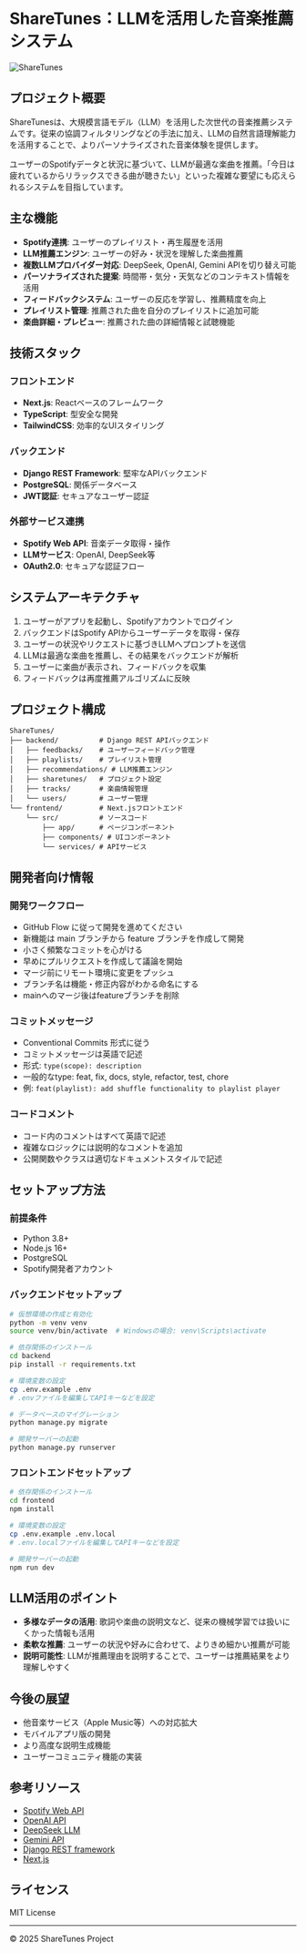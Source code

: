 # ShareTunes：LLMを活用した音楽推薦システム

![ShareTunes](https://www.msiism.jp/.assets/introduction-to-llm-for-business_thumbnail.jpeg)

## プロジェクト概要

ShareTunesは、大規模言語モデル（LLM）を活用した次世代の音楽推薦システムです。従来の協調フィルタリングなどの手法に加え、LLMの自然言語理解能力を活用することで、よりパーソナライズされた音楽体験を提供します。

ユーザーのSpotifyデータと状況に基づいて、LLMが最適な楽曲を推薦。「今日は疲れているからリラックスできる曲が聴きたい」といった複雑な要望にも応えられるシステムを目指しています。

## 主な機能

- **Spotify連携**: ユーザーのプレイリスト・再生履歴を活用
- **LLM推薦エンジン**: ユーザーの好み・状況を理解した楽曲推薦
- **複数LLMプロバイダー対応**: DeepSeek, OpenAI, Gemini APIを切り替え可能
- **パーソナライズされた提案**: 時間帯・気分・天気などのコンテキスト情報を活用
- **フィードバックシステム**: ユーザーの反応を学習し、推薦精度を向上
- **プレイリスト管理**: 推薦された曲を自分のプレイリストに追加可能
- **楽曲詳細・プレビュー**: 推薦された曲の詳細情報と試聴機能

## 技術スタック

### フロントエンド
- **Next.js**: Reactベースのフレームワーク
- **TypeScript**: 型安全な開発
- **TailwindCSS**: 効率的なUIスタイリング

### バックエンド
- **Django REST Framework**: 堅牢なAPIバックエンド
- **PostgreSQL**: 関係データベース
- **JWT認証**: セキュアなユーザー認証

### 外部サービス連携
- **Spotify Web API**: 音楽データ取得・操作
- **LLMサービス**: OpenAI, DeepSeek等
- **OAuth2.0**: セキュアな認証フロー

## システムアーキテクチャ

1. ユーザーがアプリを起動し、Spotifyアカウントでログイン
2. バックエンドはSpotify APIからユーザーデータを取得・保存
3. ユーザーの状況やリクエストに基づきLLMへプロンプトを送信
4. LLMは最適な楽曲を推薦し、その結果をバックエンドが解析
5. ユーザーに楽曲が表示され、フィードバックを収集
6. フィードバックは再度推薦アルゴリズムに反映

## プロジェクト構成

```
ShareTunes/
├── backend/          # Django REST APIバックエンド
│   ├── feedbacks/    # ユーザーフィードバック管理
│   ├── playlists/    # プレイリスト管理
│   ├── recommendations/ # LLM推薦エンジン
│   ├── sharetunes/   # プロジェクト設定
│   ├── tracks/       # 楽曲情報管理
│   └── users/        # ユーザー管理
└── frontend/         # Next.jsフロントエンド
    └── src/          # ソースコード
        ├── app/      # ページコンポーネント
        ├── components/ # UIコンポーネント
        └── services/ # APIサービス
```

## 開発者向け情報

### 開発ワークフロー
- GitHub Flow に従って開発を進めてください
- 新機能は main ブランチから feature ブランチを作成して開発
- 小さく頻繁なコミットを心がける
- 早めにプルリクエストを作成して議論を開始
- マージ前にリモート環境に変更をプッシュ
- ブランチ名は機能・修正内容がわかる命名にする
- mainへのマージ後はfeatureブランチを削除

### コミットメッセージ
- Conventional Commits 形式に従う
- コミットメッセージは英語で記述
- 形式: `type(scope): description`
- 一般的なtype: feat, fix, docs, style, refactor, test, chore
- 例: `feat(playlist): add shuffle functionality to playlist player`

### コードコメント
- コード内のコメントはすべて英語で記述
- 複雑なロジックには説明的なコメントを追加
- 公開関数やクラスは適切なドキュメントスタイルで記述

## セットアップ方法

### 前提条件
- Python 3.8+
- Node.js 16+
- PostgreSQL
- Spotify開発者アカウント

### バックエンドセットアップ
```bash
# 仮想環境の作成と有効化
python -m venv venv
source venv/bin/activate  # Windowsの場合: venv\Scripts\activate

# 依存関係のインストール
cd backend
pip install -r requirements.txt

# 環境変数の設定
cp .env.example .env
# .envファイルを編集してAPIキーなどを設定

# データベースのマイグレーション
python manage.py migrate

# 開発サーバーの起動
python manage.py runserver
```

### フロントエンドセットアップ
```bash
# 依存関係のインストール
cd frontend
npm install

# 環境変数の設定
cp .env.example .env.local
# .env.localファイルを編集してAPIキーなどを設定

# 開発サーバーの起動
npm run dev
```

## LLM活用のポイント

- **多様なデータの活用**: 歌詞や楽曲の説明文など、従来の機械学習では扱いにくかった情報も活用
- **柔軟な推薦**: ユーザーの状況や好みに合わせて、よりきめ細かい推薦が可能
- **説明可能性**: LLMが推薦理由を説明することで、ユーザーは推薦結果をより理解しやすく

## 今後の展望

- 他音楽サービス（Apple Music等）への対応拡大
- モバイルアプリ版の開発
- より高度な説明生成機能
- ユーザーコミュニティ機能の実装

## 参考リソース

- [Spotify Web API](https://developer.spotify.com/documentation/web-api)
- [OpenAI API](https://platform.openai.com/docs/api-reference)
- [DeepSeek LLM](https://deepseek.com/)
- [Gemini API](https://gemini.com/)
- [Django REST framework](https://www.django-rest-framework.org/)
- [Next.js](https://nextjs.org/)

## ライセンス

MIT License

---

© 2025 ShareTunes Project